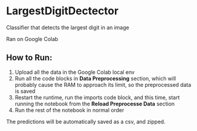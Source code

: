 # LargestDigitDectector
Classifier that detects the largest digit in an image

Ran on Google Colab
## How to Run:
1. Upload all the data in the Google Colab local env
2. Run all the code blocks in **Data Preprocessing** section, which will probably cause the RAM to approach its limit, so the preprocessed data is saved
3. Restart the runtime, run the imports code block, and this time, start running the notebook from the **Reload Preprocesse Data** section
4. Run the rest of the notebook in normal order

The predictions will be automatically saved as a csv, and zipped.
